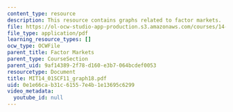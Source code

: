 ```yaml
---
content_type: resource
description: This resource contains graphs related to factor markets.
file: https://ol-ocw-studio-app-production.s3.amazonaws.com/courses/14-01sc-principles-of-microeconomics-fall-2011/0e1e66cab31c61557e4b1e13695c6299_MIT14_01SCF11_graph18.pdf
file_type: application/pdf
learning_resource_types: []
ocw_type: OCWFile
parent_title: Factor Markets
parent_type: CourseSection
parent_uid: 9af14389-2f78-d160-e3b7-064bcdef0053
resourcetype: Document
title: MIT14_01SCF11_graph18.pdf
uid: 0e1e66ca-b31c-6155-7e4b-1e13695c6299
video_metadata:
  youtube_id: null
---
```

